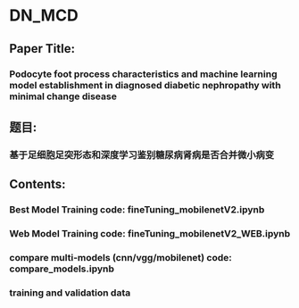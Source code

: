 # DN_MCD
## Paper Title: 
### Podocyte foot process characteristics and machine learning model establishment in diagnosed diabetic nephropathy with minimal change disease <br>

## 题目:
### 基于足细胞足突形态和深度学习鉴别糖尿病肾病是否合并微小病变

## Contents:
### Best Model Training code: fineTuning_mobilenetV2.ipynb
### Web Model Training code: fineTuning_mobilenetV2_WEB.ipynb
### compare multi-models (cnn/vgg/mobilenet) code: compare_models.ipynb
### training and validation data

